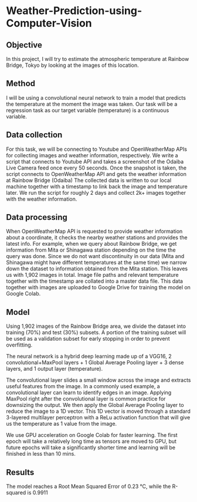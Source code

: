 # Weather-Prediction-using-Computer-Vision

## Objective

In this project, I will try to estimate the atmospheric temperature at Rainbow Bridge, Tokyo by looking at the images of this location.

## Method

I will be using a convolutional neural network to train a model that predicts the temperature at the moment the image was taken. Our task will be a regression task as our target variable (temperature) is a continuous variable.

## Data collection

For this task, we will be connecting to Youtube and OpenWeatherMap APIs for collecting images and weather information, respectively. We write a script that connects to Youtube API and takes a screenshot of the Odaiba Live Camera feed once every 50 seconds. Once the snapshot is taken, the script connects to OpenWeatherMap API and gets the weather information at Rainbow Bridge (Odaiba) The collected data is written to our local machine together with a timestamp to link back the image and temperature later. We run the script for roughly 2 days and collect 2k+ images together with the weather information.

## Data processing
When OpenWeatherMap API is requested to provide weather information about a coordinate, it checks the nearby weather stations and provides the latest info. For example, when we query about Rainbow Bridge, we get information from Mita or Shinagawa station depending on the time the query was done. Since we do not want discontinuity in our data (Mita and Shinagawa might have different temperatures at the same time) we narrow down the dataset to information obtained from the Mita station. This leaves us with 1,902 images in total. Image file paths and relevant temperature together with the timestamp are collated into a master data file. This data together with images are uploaded to Google Drive for training the model on Google Colab.

## Model
Using 1,902 images of the Rainbow Bridge area, we divide the dataset into training (70%) and test (30%) subsets. A portion of the training subset will be used as a validation subset for early stopping in order to prevent overfitting.

The neural network is a hybrid deep learning made up of a VGG16, 2 convolutional+MaxPool layers + 1 Global Average Pooling layer + 3 dense layers, and 1 output layer (temperature).

The convolutional layer slides a small window across the image and extracts useful features from the image. In a commonly used example, a convolutional layer can learn to identify edges in an image. Applying MaxPool right after the convolutional layer is common practice for downsizing the output. We then apply the Global Average Pooling layer to reduce the image to a 1D vector. This 1D vector is moved through a standard 3-layered multilayer perceptron with a ReLu activation function that will give us the temperature as 1 value from the image.

We use GPU acceleration on Google Colab for faster learning. The first epoch will take a relatively long time as tensors are moved to GPU, but future epochs will take a significantly shorter time and learning will be finished in less than 10 mins.

## Results
The model reaches a Root Mean Squared Error of  0.23 °C, while the R-squared is 0.9911
